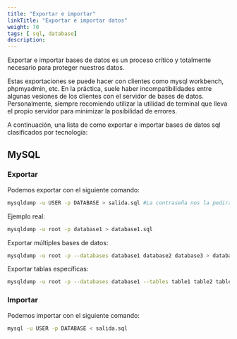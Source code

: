 ```yaml
---
title: "Exportar e importar"
linkTitle: "Exportar e importar datos"
weight: 70 
tags: [ sql, database]
description:  
---
```


Exportar e importar bases de datos es un proceso crítico y totalmente necesario para proteger nuestros datos. 

Estas exportaciones se puede hacer con clientes como mysql workbench, phpmyadmin, etc. En la práctica, suele haber incompatibilidades entre algunas vesiones de los clientes con el servidor de bases de datos. Personalmente, siempre recomiendo utilizar la utilidad de terminal que lleva el propio servidor para minimizar la posibilidad de errores.

A continuación, una lista de como exportar e importar bases de datos sql clasificados por tecnología:

## MySQL
### Exportar
Podemos exportar con el siguiente comando:
``` bash
mysqldump -u USER -p DATABASE > salida.sql #La contraseña nos la pedirá interactivamente
```

Ejemplo real:
``` bash
mysqldump -u root -p database1 > database1.sql
```

Exportar múltiples bases de datos:
``` bash
mysqldump -u root -p --databases database1 database2 database3 > databases.sql
```

Exportar tablas específicas:
``` bash
mysqldump -u root -p --databases database1 --tables table1 table2 table3 > tables.sql
```

### Importar
Podemos importar con el siguiente comando:
``` bash
mysql -u USER -p DATABASE < salida.sql
```
